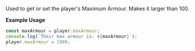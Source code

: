 Used to get or set the player's Maximum Armour.
Makes it larger than 100.

**Example Usage**

```js
const maxArmour = player.maxArmour;
console.log(`Their max armour is: ${maxArmour}`);
player.maxArmour = 1999;
```
